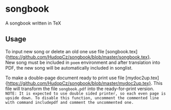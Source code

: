 # songbook
A songbook written in TeX

## Usage

To input new song or delete an old one use file [songbook.tex]{https://github.com/HudopCz/songbook/blob/master/songbook.tex}.  
New song must be included in `poem` environment and after translation into PDF, the new song will be automatically included in songlist. 

To make a double-page document ready to print use file [mydoc2up.tex]{https://github.com/HudopCz/songbook/blob/master/mydoc2up.tex}. This file will transform the file `songbook.pdf` into the ready-for-print version.  
```NOTE: It is expected to use double sided printer, so each even page is upside down. To disable this function, uncomment the commented line with command includepdf and comment the uncommented one.```
